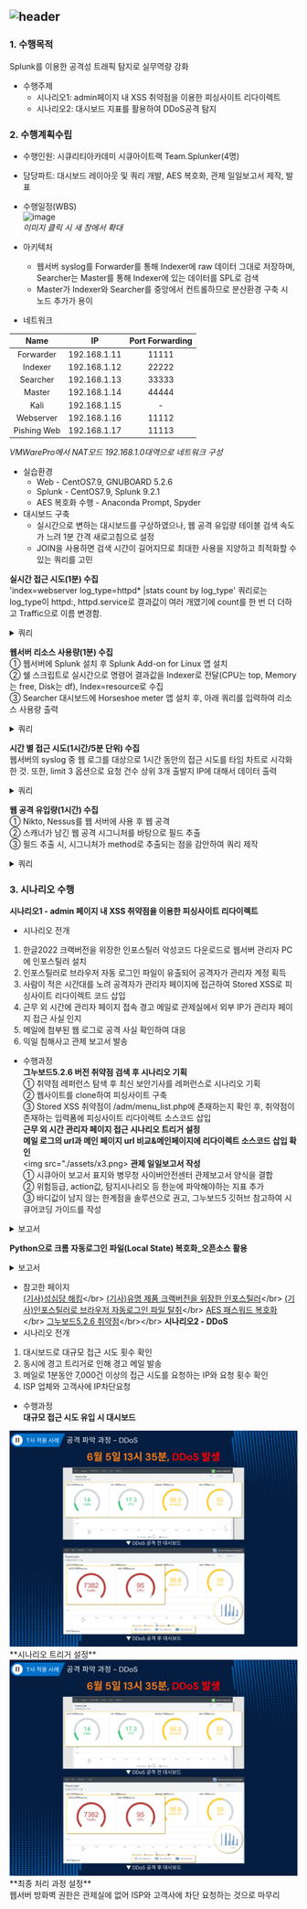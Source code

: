 ![header](https://capsule-render.vercel.app/api?type=venom&color=auto&height=200&section=header&text=스플렁크를%20이용한%20공격성%20트래픽%20탐지&fontSize=40&)
---
### 1. 수행목적</br>
Splunk를 이용한 공격성 트래픽 탐지로 실무역량 강화</br>
* 수행주제
  * 시나리오1: admin페이지 내 XSS 취약점을 이용한 피싱사이트 리다이렉트</br>
  * 시나리오2: 대시보드 지표를 활용하여 DDoS공격 탐지</br>
### 2. 수행계획수립</br>
* 수행인원: 시큐리티아카데미 시큐아이트랙 Team.Splunker(4명)</br>
* 담당파트: 대시보드 레이아웃 및 쿼리 개발, AES 복호화, 관제 일일보고서 제작, 발표</br>
* 수행일정(WBS)</br>
![image](https://github.com/mkmkkim/splunk_dashboard/assets/74914390/3c50415b-4257-44e3-9439-41a9afc3f7b6)</br>
_이미지 클릭 시 새 창에서 확대_</br>

* 아키텍처</br>
  * 웹서버 syslog를 Forwarder를 통해 Indexer에 raw 데이터 그대로 저장하며, Searcher는 Master를 통해 Indexer에 있는 데이터를 SPL로 검색</br>
  * Master가 Indexer와 Searcher를 중앙에서 컨트롤하므로 분산환경 구축 시 노드 추가가 용이 </br>
* 네트워크</br>

 | Name  | IP | Port Forwarding |
 |:---------:|:------------:|:------:|
 | Forwarder | 192.168.1.11 | 11111 |
 | Indexer | 192.168.1.12 | 22222 |
 | Searcher | 192.168.1.13 | 33333 |
 | Master | 192.168.1.14 | 44444 |
 | Kali | 192.168.1.15 | - |
 | Webserver | 192.168.1.16 | 11112 |
 | Pishing Web | 192.168.1.17 | 11113 |

_VMWarePro에서 NAT모드 192.168.1.0대역으로 네트워크 구성_
</br>
* 실습환경</br>
  * Web - CentOS7.9, GNUBOARD 5.2.6</br>
  * Splunk - CentOS7.9, Splunk 9.2.1</br>
  * AES 복호화 수행 - Anaconda Prompt, Spyder</br>
* 대시보드 구축</br>
  * 실시간으로 변하는 대시보드를 구상하였으나, 웹 공격 유입량 테이블 검색 속도가 느려 1분 간격 새로고침으로 설정</br>
  * JOIN을 사용하면 검색 시간이 길어지므로 최대한 사용을 지양하고 최적화할 수 있는 쿼리를 고민</br>

**실시간 접근 시도(1분) 수집**</br>
'index=webserver log_type=httpd* |stats count by log_type' 쿼리로는 log_type이 httpd:, httpd.service로 결과값이 여러 개였기에 count를 한 번 더 더하고 Traffic으로 이름 변경함.</br>

<details>
  <summary>쿼리</summary>
  <img src="./assets/1.png" width=30%>
</details>

**웹서버 리소스 사용량(1분) 수집**</br>
① 웹서버에 Splunk 설치 후 Splunk Add-on for Linux 앱 설치</br>
② 쉘 스크립트로 실시간으로 명령어 결과값을 Indexer로 전달(CPU는 top, Memory는 free, Disk는 df), Index=resource로 수집</br>
③ Searcher 대시보드에 Horseshoe meter 앱 설치 후, 아래 쿼리를 입력하여 리소스 사용량 출력

<details>
  <summary>쿼리</summary>
  <img src="./assets/2.png" width=35%>
</details>

**시간 별 접근 시도(1시간/5분 단위) 수집**</br>
웹서버의 syslog 중 웹 로그를 대상으로 1시간 동안의 접근 시도를 타임 차트로 시각화한 것. 또한, limit 3 옵션으로 요청 건수 상위 3개 출발지 IP에 대해서 데이터 출력</br>

<details>
  <summary>쿼리</summary>
  <img src="./assets/3.png" width=45%>
</details>

**웹 공격 유입량(1시간) 수집**</br>
① Nikto, Nessus를 웹 서버에 사용 후 웹 공격</br>
② 스캐너가 남긴 웹 공격 시그니처를 바탕으로 필드 추출</br>
③ 필드 추출 시, 시그니처가 method로 추출되는 점을 감안하여 쿼리 제작</br>

<details>
  <summary>쿼리</summary>
  <img src="./assets/4.png" width=120%>
</details>

### 3. 시나리오 수행</br>
__시나리오1 - admin 페이지 내 XSS 취약점을 이용한 피싱사이트 리다이렉트__</br>
* 시나리오 전개</br>
1. 한글2022 크랙버전을 위장한 인포스틸러 악성코드 다운로드로 웹서버 관리자 PC에 인포스틸러 설치</br>
2. 인포스틸러로 브라우저 자동 로그인 파일이 유출되어 공격자가 관리자 계정 획득</br>
3. 사람이 적은 시간대를 노려 공격자가 관리자 페이지에 접근하여 Stored XSS로 피싱사이트 리다이렉트 코드 삽입</br>
4. 근무 외 시간에 관리자 페이지 접속 경고 메일로 관제실에서 외부 IP가 관리자 페이지 접근 사실 인지</br>
5. 메일에 첨부된 웹 로그로 공격 사실 확인하여 대응</br>
6. 익일 침해사고 관제 보고서 발송</br>
* 수행과정</br>
**그누보드5.2.6 버전 취약점 검색 후 시나리오 기획**</br>
① 취약점 레퍼런스 탐색 후 최신 보안기사를 레퍼런스로 시나리오 기획</br>
② 웹사이트를 clone하여 피싱사이트 구축</br>
③ Stored XSS 취약점이 /adm/menu_list.php에 존재하는지 확인 후, 취약점이 존재하는 입력폼에 피싱사이트 리다이렉트 소스코드 삽입</br>
**근무 외 시간 관리자 페이지 접근 시나리오 트리거 설정**</br>
**메일 로그의 url과 메인 페이지 url 비교&메인페이지에 리다이렉트 소스코드 삽입 확인**</br>
<img src="./assets/x3.png>
**관제 일일보고서 작성**</br>
① 시큐아이 보고서 표지와 병무청 사이버안전센터 관제보고서 양식을 결합</br>
② 위험등급, action값, 탐지시나리오 등 한눈에 파악해야하는 지표 추가</br>
③ 바디값이 남지 않는 한계점을 솔루션으로 권고, 그누보드5 깃허브 참고하여 시큐어코딩 가이드를 작성</br>

<details>
  <summary>보고서</summary>
  <img src="./assets/report.png" width=120%>
</details>

**Python으로 크롬 자동로그인 파일(Local State) 복호화_오픈소스 활용**</br>

<details>
  <summary>보고서</summary>
  <img src="./assets/x5.png" width=120%>
</details>

* 참고한 페이지</br>
[(기사)성심당 해킹](https://m.boannews.com/html/detail.html?idx=129583,"성심당%20해킹")</br>
[(기사)유명 제품 크랙버전을 위장한 인포스틸러](https://m.boannews.com/html/detail.html?idx=128626,"유명%20제품%20크랙버전을%20위장한%20인포스틸러")</br>
[(기사)인포스틸러로 브라우저 자동로그인 파일 탈취](https://m.boannews.com/html/detail.html?tab_type=1&idx=127372,"인포스틸러로%20브라우저%20자동로그인%20파일%20탈취")</br>
[AES 패스워드 복호화](https://nampill.tistory.com/entry/%ED%81%AC%EB%A1%AC-%EB%B8%8C%EB%9D%BC%EC%9A%B0%EC%A0%80-%EA%B3%84%EC%A0%95%EC%A0%95%EB%B3%B4-%EC%B6%94%EC%B6%9C%EB%B9%84%EB%B0%80%EB%B2%88%ED%98%B8-%EB%B3%B5%ED%98%B8%ED%99%94,"")</br>
[그누보드5.2.6 취약점](https://github.com/gnuboard/gnuboard5/commit/630e39de16e61d6e0cc224028d20efb782436fba,"그누보드%20취약점")</br></br>
__시나리오2 - DDoS__</br>
* 시나리오 전개</br>
1. 대시보드로 대규모 접근 시도 횟수 확인</br>
2. 동시에 경고 트리거로 인해 경고 메일 발송</br>
3. 메일로 1분동안 7,000건 이상의 접근 시도를 요청하는 IP와 요청 횟수 확인</br>
4. ISP 업체와 고객사에 IP차단요청</br>
* 수행과정</br>
**대규모 접근 시도 유입 시 대시보드**</br>
<img src="./assets/d1.png">
**시나리오 트리거 설정**</br>
<img src="./assets/d1.png">
**최종 처리 과정 설정**</br>
웹서버 방화벽 권한은 관제실에 없어 ISP와 고객사에 차단 요청하는 것으로 마무리
